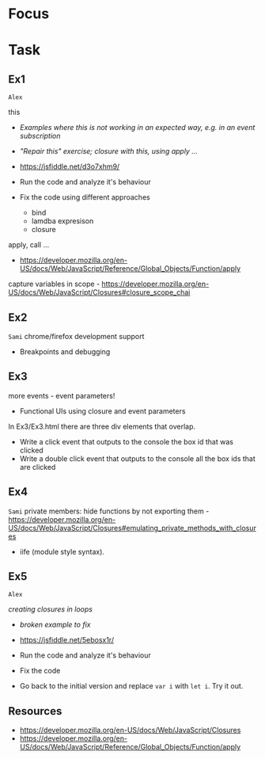 # Focus

# Task

## Ex1 
`Alex`

this
- *Examples where this is not working in an expected way, e.g. in an event subscription*
- *"Repair this" exercise; closure with this, using apply ...*

- https://jsfiddle.net/d3o7xhm9/
- Run the code and analyze it's behaviour
- Fix the code using different approaches
  - bind
  - lamdba expresison
  - closure

apply, call ... 
- https://developer.mozilla.org/en-US/docs/Web/JavaScript/Reference/Global_Objects/Function/apply

capture variables in scope - https://developer.mozilla.org/en-US/docs/Web/JavaScript/Closures#closure_scope_chai

## Ex2
`Sami`
chrome/firefox development support
- Breakpoints and debugging

## Ex3

more events - event parameters!
- Functional UIs using closure and event parameters

In Ex3/Ex3.html there are three div elements that overlap.
* Write a click event that outputs to the console the box id that was clicked
* Write a double click event that outputs to the console all the box ids that are clicked

## Ex4
`Sami`
private members: hide functions by not exporting them - https://developer.mozilla.org/en-US/docs/Web/JavaScript/Closures#emulating_private_methods_with_closures
- iife (module style syntax).

## Ex5
`Alex`

*creating closures in loops*
- *broken example to fix*

- https://jsfiddle.net/5ebosx1r/
- Run the code and analyze it's behaviour
- Fix the code
- Go back to the initial version and replace `var i` with `let i`. Try it out.


## Resources
- https://developer.mozilla.org/en-US/docs/Web/JavaScript/Closures
- https://developer.mozilla.org/en-US/docs/Web/JavaScript/Reference/Global_Objects/Function/apply

